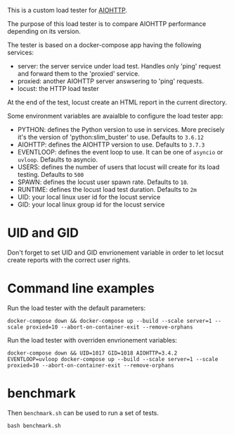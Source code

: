 This is a custom load tester for [AIOHTTP](https://github.com/aio-libs/aiohttp).

The purpose of this load tester is to compare AIOHTTP performance depending on its version.

The tester is based on a docker-compose app having the following services:
- server: the server service under load test. Handles only 'ping' request and forward them to the 'proxied' service.
- proxied: another AIOHTTP server answsering to 'ping' requests.
- locust: the HTTP load tester

At the end of the test, locust create an HTML report in the current directory.

Some environment variables are avaialble to configure the load tester app:
- PYTHON: defines the Python version to use in services. More precisely it's the version of 'python:slim_buster' to use. Defaults to `3.6.12`
- AIOHTTP: defines the AIOHTTP version to use. Defaults to `3.7.3`
- EVENTLOOP: defines the event loop to use. It can be one of `asyncio` or `uvloop`. Defaults to asyncio.
- USERS: defines the number of users that locust will create for its load testing. Defaults to `500`
- SPAWN: defines the locust user spawn rate. Defaults to `10`.
- RUNTIME: defines the locust load test duration. Defaults to `2m`
- UID: your local linux user id for the locust service
- GID: your local linux group id for the locust service

# UID and GID
Don't forget to set UID and GID envrionement variable in order to let locsut create reports with the correct user rights.

# Command line examples

Run the load tester with the default parameters:
```
docker-compose down && docker-compose up --build --scale server=1 --scale proxied=10 --abort-on-container-exit --remove-orphans
```

Run the load tester with overriden envrionement variables:
```
docker-compose down && UID=1017 GID=1018 AIOHTTP=3.4.2 EVENTLOOP=uvloop docker-compose up --build --scale server=1 --scale proxied=10 --abort-on-container-exit --remove-orphans
```

# benchmark
Then `benchmark.sh` can be used to run a set of tests.
```
bash benchmark.sh
```